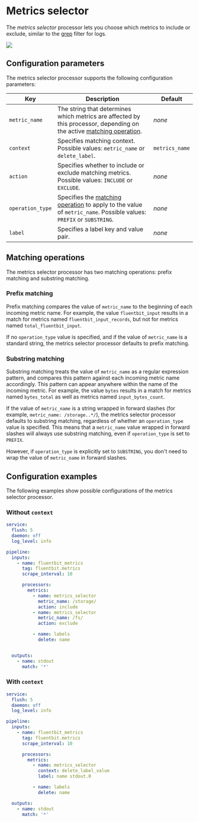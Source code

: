 # Metrics selector

The _metrics selector_ processor lets you choose which metrics to include or exclude, similar to the [grep](../pipeline/filters/grep) filter for logs.

<img referrerpolicy="no-referrer-when-downgrade" src="https://static.scarf.sh/a.png?x-pxid=326269f3-cfea-472d-9169-1de32c142b90" />

## Configuration parameters

The metrics selector processor supports the following configuration parameters:

| Key | Description | Default |
| --- | ----------- | ------- |
| `metric_name` | The string that determines which metrics are affected by this processor, depending on the active [matching operation](#matching-operations). | _none_ |
| `context` | Specifies matching context. Possible values: `metric_name` or `delete_label`. | `metrics_name` |
| `action` | Specifies whether to include or exclude matching metrics. Possible values: `INCLUDE` or `EXCLUDE`. | _none_ |
| `operation_type` | Specifies the [matching operation](#matching-operations) to apply to the value of `metric_name`. Possible values: `PREFIX` or `SUBSTRING`. | _none_ |
| `label` | Specifies a label key and value pair. | _none_ |

## Matching operations

The metrics selector processor has two matching operations: prefix matching and substring matching.

### Prefix matching

Prefix matching compares the value of `metric_name` to the beginning of each incoming metric name. For example, the value `fluentbit_input` results in a match for metrics named `fluentbit_input_records`, but not for metrics named `total_fluentbit_input`.

If no `operation_type` value is specified, and if the value of `metric_name` is a standard string, the metrics selector processor defaults to prefix matching.

### Substring matching

Substring matching treats the value of `metric_name` as a regular expression pattern, and compares this pattern against each incoming metric name accordingly. This pattern can appear anywhere within the name of the incoming metric. For example, the value `bytes` results in a match for metrics named `bytes_total` as well as metrics named `input_bytes_count`.

If the value of `metric_name` is a string wrapped in forward slashes (for example, `metric_name: /storage..*/`), the metrics selector processor defaults to substring matching, regardless of whether an `operation_type` value is specified. This means that a `metric_name` value wrapped in forward slashes will always use substring matching, even if `operation_type` is set to `PREFIX`.

However, if `operation_type` is explicitly set to `SUBSTRING`, you don't need to wrap the value of `metric_name` in forward slashes.

## Configuration examples

The following examples show possible configurations of the metrics selector processor.

### Without `context`

```yaml
service:
  flush: 5
  daemon: off
  log_level: info

pipeline:
  inputs:
    - name: fluentbit_metrics
      tag: fluentbit.metrics
      scrape_interval: 10

      processors:
        metrics:
          - name: metrics_selector
            metric_name: /storage/
            action: include
          - name: metrics_selector
            metric_name: /fs/
            action: exclude

          - name: labels
            delete: name


  outputs:
    - name: stdout
      match: '*'
```

### With `context`

```yaml
service:
  flush: 5
  daemon: off
  log_level: info

pipeline:
  inputs:
    - name: fluentbit_metrics
      tag: fluentbit.metrics
      scrape_interval: 10

      processors:
        metrics:
          - name: metrics_selector
            context: delete_label_value
            label: name stdout.0

          - name: labels
            delete: name

  outputs:
    - name: stdout
      match: '*'
```
